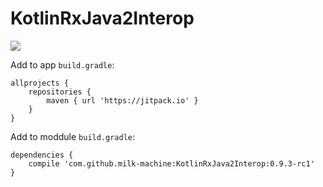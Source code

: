 # KotlinRxJava2Interop
[![](https://jitpack.io/v/milk-machine/KotlinRxJava2Interop.svg)](https://jitpack.io/#milk-machine/KotlinRxJava2Interop)

Add to app `build.gradle`:

```
allprojects {
	repositories {
		maven { url 'https://jitpack.io' }
	}
}
```

Add to moddule `build.gradle`:
```
dependencies {
	compile 'com.github.milk-machine:KotlinRxJava2Interop:0.9.3-rc1'
}
```
